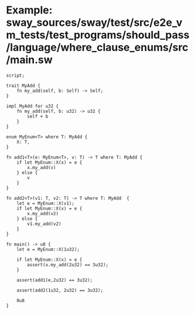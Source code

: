 # Example: sway_sources/sway/test/src/e2e_vm_tests/test_programs/should_pass/language/where_clause_enums/src/main.sw

```sway
script;

trait MyAdd {
    fn my_add(self, b: Self) -> Self;
}

impl MyAdd for u32 {
    fn my_add(self, b: u32) -> u32 {
        self + b
    }
}

enum MyEnum<T> where T: MyAdd {
    X: T,
}

fn add1<T>(e: MyEnum<T>, v: T) -> T where T: MyAdd {
    if let MyEnum::X(x) = e {
        x.my_add(v)
    } else {
        v
    }
}

fn add2<T>(v1: T, v2: T) -> T where T: MyAdd  {
    let e = MyEnum::X(v1);
    if let MyEnum::X(x) = e {
        x.my_add(v2)
    } else {
        v1.my_add(v2)
    }
}

fn main() -> u8 {
    let e = MyEnum::X(1u32);

    if let MyEnum::X(x) = e {
        assert(x.my_add(2u32) == 3u32);
    }

    assert(add1(e,2u32) == 3u32);

    assert(add2(1u32, 2u32) == 3u32);

    0u8
}

```
